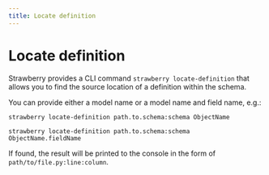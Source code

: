 ```yaml
---
title: Locate definition
---
```


# Locate definition

Strawberry provides a CLI command `strawberry locate-definition` that allows you to find the source location of a definition within the schema.

You can provide either a model name or a model name and field name, e.g.:

```
strawberry locate-definition path.to.schema:schema ObjectName
```

```
strawberry locate-definition path.to.schema:schema ObjectName.fieldName
```

If found, the result will be printed to the console in the form of `path/to/file.py:line:column`.

